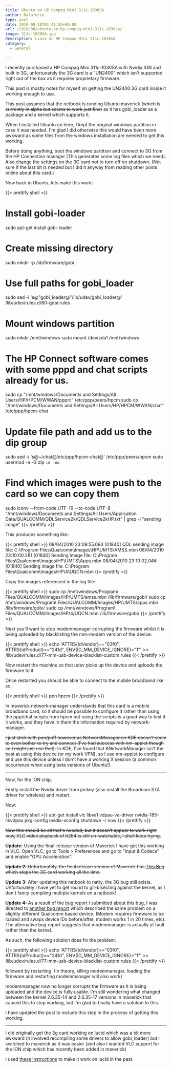 ```yaml
---
title: Ubuntu on HP Compaq Mini 311c-1030SA
author: Dataforce
type: post
date: 2010-08-10T01:41:53+00:00
url: /2010/08/ubuntu-on-hp-compaq-mini-311c-1030sa/
image: 311c-1030SA.jpg
description: Linux on HP Compaq Mini 311c-1030SA
category:
  - General

---
```

I recently purchased a HP Compaq Mini 311c-1030SA with Nvidia ION and built in 3G, unfortunately the 3G card is a "UN2400" which isn't supported right out of the box as it requires proprietary firmware.

This post is mostly notes for myself on getting the UN2400 3G card inside it working enough to use.

This post assumes that the netbook is running Ubuntu maverick <del datetime="2010-12-13T13:18:39+00:00">(which is currently in alpha but seems to work just fine)</del> as it has gobi_loader as a package and a kernel which supports it.

When I installed Ubuntu on here, I kept the original windows partition in case it was needed. I'm glad I did otherwise this would have been more awkward as some files from the windows installation are needed to get this working.

Before doing anything, boot the windows partition and connect to 3G from the HP Connection manager (This generates some log files which we need). Also change the settings on the 3G card not to turn off on shutdown. (Not sure if the last bit is needed but I did it anyway from reading other posts online about this card.)

Now back in Ubuntu, lets make this work:

{{< prettify shell >}}
# Install gobi-loader
sudo apt-get install gobi-loader

# Create missing directory
sudo mkdir -p /lib/firmware/gobi

# Use full paths for gobi_loader
sudo sed -i 's@"gobi_loader@"/lib/udev/gobi_loader@' /lib/udev/rules.d/60-gobi.rules

# Mount windows partition
sudo mkdir /mnt/windows
sudo mount /dev/sda1 /mnt/windows

# The HP Connect software comes with some pppd and chat scripts already for us.
sudo cp "/mnt/windows/Documents and Settings/All Users/HP/HPCM/WWAN/ppprc" /etc/ppp/peers/hpcm
sudo cp "/mnt/windows/Documents and Settings/All Users/HP/HPCM/WWAN/chat" /etc/ppp/hpcm-chat

# Update file path and add us to the dip group
sudo sed -i 's@~/chat@/etc/ppp/hpcm-chat@' /etc/ppp/peers/hpcm
sudo usermod -a -G dip `id -nu`

# Find which images were push to the card so we can copy them
sudo iconv --from-code UTF-16 --to-code UTF-8 "/mnt/windows/Documents and Settings/All Users/Application Data/QUALCOMM/QDLService2k/QDLService2kHP.txt" | grep -i "sending image"
{{< /prettify >}}

This produces something like:

{{< prettify shell >}}
08/04/2010 23:09:55.093 [01840] QDL sending image file: C:\Program Files\Qualcomm\Images\HP\UMTS\AMSS.mbn
08/04/2010 23:10:00.281 [01840] Sending image file: C:\Program Files\Qualcomm\Images\HP\UMTS\Apps.mbn
08/04/2010 23:10:02.046 [01840] Sending image file: C:\Program Files\Qualcomm\Images\HP\4\UQCN.mbn
{{< /prettify >}}

Copy the images referenced in the log file:

{{< prettify shell >}}
sudo cp /mnt/windows/Program\ Files/QUALCOMM/Images/HP/UMTS/amss.mbn /lib/firmware/gobi/
sudo cp /mnt/windows/Program\ Files/QUALCOMM/Images/HP/UMTS/apps.mbn /lib/firmware/gobi/
sudo cp /mnt/windows/Program\ Files/QUALCOMM/Images/HP/4/UQCN.mbn /lib/firmware/gobi/
{{< /prettify >}}

Next you'll want to stop modemmanager corrupting the firmware whilst it is being uploaded by blacklisting the non-modem version of the device:

{{< prettify shell >}}
echo 'ATTRS{idVendor}=="03f0", ATTRS{idProduct}=="241d", ENV{ID_MM_DEVICE_IGNORE}="1"' >> /lib/udev/rules.d/77-mm-usb-device-blacklist-custom.rules
{{< /prettify >}}

Now restart the machine so that udev picks up the device and uploads the firmware to it.

Once restarted you should be able to connect to the mobile broadband like so:

{{< prettify shell >}}
pon hpcm
{{< /prettify >}}

In maverick network-manager understands that this card is a mobile broadband card, so it should be possible to configure it rather than using the ppp/chat scripts from hpcm but using the scripts is a good way to test if it works, and they have in them the information required by network-manager.

<del datetime="2010-12-13T13:18:39+00:00">I just stick with pon/poff however as NetworkManager on KDE doesn't seem to even bother to try and connect (I've had success with nm-applet though so I might just use that).</del> In KDE, I've found that KNetworkManager isn't the best at using this device (or my work VPN), so I use nm-applet to configure and use this device unless I don't have a working X session (a common occurrence when using beta versions of Ubuntu!).

* * *

Now, for the ION chip.

Firstly install the Nvidia driver from jockey (also install the Broadcom STA driver for wireless) and restart.

Now:

{{< prettify shell >}}
apt-get install vlc libva1 vdpau-va-driver nvidia-185-libvdpau pkg-config
nvidia-xconfig
shutdown -r now
{{< /prettify >}}

<del datetime="2010-10-24T03:48:49+00:00">Now this should be all that's needed, but it doesn't appear to work right now, VLC video playback of h264 is still un-watchable, I shall keep trying.</del>

**Update:** Using the final-release version of Maverick I have got this working in VLC. Open VLC, go to Tools > Preferences and go to "Input & Codecs" and enable "GPU Acceleration".

<del datetime="2010-12-13T13:18:39+00:00">**Update 2:** Unfortunately, the final release version of Maverick has [This Bug](https://bugs.launchpad.net/ubuntu/+source/linux/+bug/621743) which stops the 3G card working all the time.</del>


**Update 3:** After updating this netbook to natty, the 3G bug still exists. Unfortunately I have yet to get round to git-bisecting against the kernel, as I don't fancy compiling multiple kernels on a netbook!


**Update 4:** As a result of the [bug report](https://bugs.launchpad.net/ubuntu/+source/linux/+bug/621743) I submitted about this bug, I was directed to [another bug report](https://bugs.launchpad.net/ubuntu/+source/modemmanager/+bug/686418) which described the same problem on a slightly different Qualcomm based device. (Modem requires firmware to be loaded and swaps device IDs before/after, modem works 1 in 20 times, etc). The alternative bug report suggests that modemmanager is actually at fault rather than the kernel.

As such, the following solution does fix the problem:

{{< prettify shell >}}
echo 'ATTRS{idVendor}=="03f0", ATTRS{idProduct}=="241d", ENV{ID_MM_DEVICE_IGNORE}="1"' >> /lib/udev/rules.d/77-mm-usb-device-blacklist-custom.rules
{{< /prettify >}}


followed by restarting. (In theory, killing modemmanager, loading the firmware and restarting modemmanager will also work)

modemmanager now no longer corrupts the firmware as it is being uploaded and the device is fully usable. I'm still wondering what changed between the kernel 2.6.35-14 and 2.6.35-17 versions in maverick that caused this to stop working, but I'm glad to finally have a solution to this.

I have updated the post to include this step in the process of getting this working.

* * *

I did originally get the 3g card working on lucid which was a bit more awkward (it involved recompiling some drivers to allow gobi_loader) but I switched to maverick as it was easier (and also I wanted VLC support for the ION chip which has recently been added in maverick)

I used [these instructions](https://bugs.launchpad.net/ubuntu/+source/linux/+bug/554099/comments/14) to make it work on lucid in the past.
